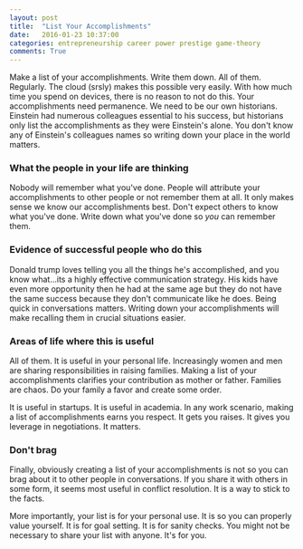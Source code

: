 ```yaml
---
layout: post
title:  "List Your Accomplishments"
date:   2016-01-23 10:37:00
categories: entrepreneurship career power prestige game-theory
comments: True
---
```



Make a list of your accomplishments. Write them down. All of them. Regularly. The cloud (srsly) makes this possible very easily. With how much time you spend on devices, there is no reason to not do this. Your accomplishments need permanence. We need to be our own historians. Einstein had numerous colleagues essential to his success, but historians only list the accomplishments as they were Einstein's alone. You don't know any of Einstein's colleagues names so writing down your place in the world matters.


### What the people in your life are thinking
Nobody will remember what you've done. People will attribute your accomplishments to other people or not remember them at all. It only makes sense we know our accomplishments best. Don't expect others to know what you've done. Write down what you've done so *you* can remember them.

### Evidence of successful people who do this
Donald trump loves telling you all the things he's accomplished, and you know what...its a highly effective communication strategy. His kids have even more opportunity then he had at the same age but they do not have the same success because they don't communicate like he does. Being quick in conversations matters. Writing down your accomplishments will make recalling them in crucial situations easier.

### Areas of life where this is useful
All of them. It is useful in your personal life. Increasingly women and men are sharing responsibilities in raising families. Making a list of your accomplishments clarifies your contribution as mother or father. Families are chaos. Do your family a favor and create some order.

It is useful in startups. It is useful in academia. In any work scenario, making a list of accomplishments earns you respect. It gets you raises. It gives you leverage in negotiations. It matters.

### Don't brag
Finally, obviously creating a list of your accomplishments is not so you can brag about it to other people in conversations. If you share it with others in some form, it seems most useful in conflict resolution. It is a way to stick to the facts.

More importantly, your list is for your personal use. It is so you can properly value yourself. It is for goal setting. It is for sanity checks. You might not be necessary to share your list with anyone. It's for you.
